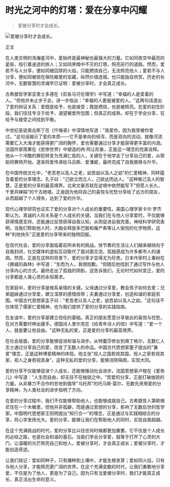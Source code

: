 # 时光之河中的灯塔：爱在分享中闪耀

> 爱被分享时才会成长。

![爱被分享时才会成长。](/images/9a5be6d079ec4c338ee03aee1e2cd473.jpg)


正文

在人类文明的浩瀚星河中，爱始终是最神秘也最强大的力量。它如同夜空中最亮的星辰，指引着迷途的旅人；又如同黑暗中不灭的灯塔，照亮前行的道路。然而，爱若不与人分享，便如同被囚禁的火焰，只能燃烧自己，无法照亮他人；爱若不与人分享，便如同被锁在保险箱里的宝藏，纵然价值连城，也只能独自欣赏。历史的长河中，无数智慧的灵魂早已证明：爱被分享时，才会真正成长。

古希腊哲学家亚里士多德在《尼各马可伦理学》中写道："幸福的人是爱着的人。"但他并未止步于此，进一步指出："幸福的人更是被爱的人。"这两句话道出了爱的辩证关系：爱既是给予，也是接受；既是燃烧，也是被照亮。在爱的初生阶段，我们往往专注于给予，渴望被爱所包围；但真正的成熟，却在于学会分享，在给予与接受之间找到平衡。

中世纪圣徒奥古斯丁在《忏悔录》中深情地写道："我爱你，因为我曾被你爱过。"这句话揭示了爱的本质——它不是单向的倾泻，而是双向的流动。就像河流需要汇入大海才能获得更广阔的胸怀，爱也需要通过分享才能获得更丰富的内涵。法国作家雨果在《悲惨世界》中塑造的冉·阿让形象，正是这一理念的完美诠释。他从一个冷酷的罪犯转变为充满仁慈的人，关键在于他学会了分享自己的爱，从帮助珂赛特开始，逐渐将爱传递给马吕斯、爱潘妮，最终完成了自我救赎与升华。

在中国传统文化中，"老吾老以及人之老，幼吾幼以及人之幼"的仁爱精神，同样蕴含着爱的分享理念。孔子曰："己欲立而立人，己欲达而达人。"这种推己及人的智慧，正是爱的分享的最高境界。北宋文豪苏轼在逆境中依然能写下"但愿人长久，千里共婵娟"的千古绝唱，正是因为他将自己的喜悦与忧愁分享给了远方的朋友，从而超越了个人得失，达到了爱的升华。

现代心理学研究也证实了爱的分享对个人成长的重要性。美国心理学家卡尔·罗杰斯认为，真诚的人际关系是个人成长的关键。当我们在与他人分享爱时，不仅能够获得情感支持，还能通过反馈获得自我认知，从而促进自我完善。神经科学研究表明，当我们帮助他人时，大脑会释放多巴胺和催产素等让人愉悦的化学物质，这种"利他快乐"正是爱的分享带来的独特回报。

在现代社会，爱的分享面临着前所未有的挑战。快节奏的生活让人们越来越倾向于自我封闭，社交媒体的虚拟互动取代了面对面交流，孤独感成为许多都市人的通病。然而，正是在这样的背景下，爱的分享才显得尤为珍贵。日本作家村上春树在《挪威的森林》中写道："生而为人，我很抱歉。"但随后他找到了通过写作与他人分享内心的方式，最终走出了孤独的阴影。这告诉我们，无论时代如何变迁，爱的分享都是人类心灵的永恒需求。

在家庭中，爱的分享是维系亲情的关键。父母通过分享爱，教会孩子如何去爱；兄弟姐妹通过分享爱，建立深厚的感情纽带；夫妻通过分享爱，创造和谐的家庭氛围。中国古代思想家孟子曰："老吾老以及人之老，幼吾幼以及人之幼。"这句话不仅体现了儒家仁爱精神，也为我们提供了爱的分享的实践指南。

在友谊中，爱的分享是建立信任的基础。真正的朋友愿意分享彼此的喜悦与忧愁，在对方需要时伸出援手。德国诗人里尔克在《给青年诗人的信》中写道："爱一个人，就是要让他自由。"这种无私的爱，正是爱的分享的最高境界。

在社会层面，爱的分享能够促进和谐与进步。从特蕾莎修女到南丁格尔，无数仁人志士通过分享自己的爱，改变了无数人的命运。中国古代思想家墨子提出的"兼爱"理念，正是这种博爱精神的体现。他主张"视人之国若视其国，视人之家若视其家，视人之身若视其身"，这种无私的爱的分享，能够消除隔阂，实现大同。

爱的分享不仅能够促进个人成长，还能够推动社会进步。法国思想家卢梭在《爱弥儿》中写道："人生而自由，却无往不在枷锁之中。"而爱的分享，正是打破枷锁的力量。从非暴力不合作的甘地到倡导"乌托邦"的托马斯·莫尔，无数先贤用爱的分享精神，为人类社会的进步指明了方向。

在爱的分享过程中，我们不仅能够帮助他人，也能够成就自己。古希腊哲人第欧根尼住在一个木桶里，但他并非孤僻，而是通过思想的分享，影响了无数后世的哲学家。中国明代思想家王阳明提出"知行合一"的理念，正是通过与实践相结合的分享，将心学发扬光大。爱的分享，能够让我们在帮助他人的同时，实现自我超越。

在这个充满挑战的时代，爱的分享比以往任何时候都更加重要。它不仅是个人成长的必经之路，也是社会和谐的基石。当我们学会分享爱，就等于打开了心灵的大门，让温暖的光芒照亮自己和他人。爱被分享时，才会真正成长；爱被分享时，才能创造奇迹。

让我们铭记：爱如同种子，只有播种到土壤中，才能生根发芽；爱如同火焰，只有与他人分享，才能照亮更广阔的世界。在这个充满变数的时代，让我们勇敢地分享爱，不仅是为了他人，更是为了自己。因为只有当爱被分享时，我们才能真正成长，真正活出生命的意义。